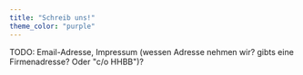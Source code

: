 ```yaml
---
title: "Schreib uns!"
theme_color: "purple"
---
```


TODO: Email-Adresse, Impressum (wessen Adresse nehmen wir? gibts eine Firmenadresse? Oder "c/o HHBB")?
